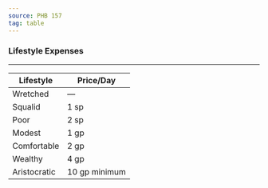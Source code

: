 ```yaml
---
source: PHB 157
tag: table
---
```


### Lifestyle Expenses
---
|Lifestyle|Price/Day|
|--------|--------|
|Wretched|—|
|Squalid|1 sp|
|Poor|2 sp|
|Modest|1 gp|
|Comfortable|2 gp|
|Wealthy|4 gp|
|Aristocratic|10 gp minimum|
